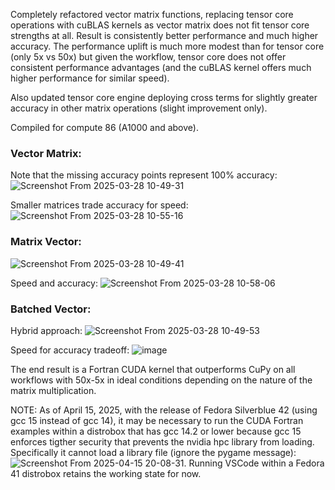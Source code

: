 Completely refactored vector matrix functions, replacing tensor core operations with cuBLAS kernels as vector matrix does not fit tensor core strengths at all. Result is consistently better performance and much higher accuracy. The performance uplift is much more modest than for tensor core (only 5x vs 50x) but given the workflow, tensor core does not offer consistent performance advantages (and the cuBLAS kernel offers much higher performance for similar speed).

Also updated tensor core engine deploying cross terms for slightly greater accuracy in other matrix operations (slight improvement only).

Compiled for compute 86 (A1000 and above).

### Vector Matrix:
Note that the missing accuracy points represent 100% accuracy:
![Screenshot From 2025-03-28 10-49-31](https://github.com/user-attachments/assets/27e1d1f6-6f2d-4700-9124-5873e807948a)

Smaller matrices trade accuracy for speed:
![Screenshot From 2025-03-28 10-55-16](https://github.com/user-attachments/assets/03708893-5adb-4af5-9d2d-46a528c6a336)

### Matrix Vector:
![Screenshot From 2025-03-28 10-49-41](https://github.com/user-attachments/assets/626ba151-7884-4766-a279-8afde62a11d4)

Speed and accuracy:
![Screenshot From 2025-03-28 10-58-06](https://github.com/user-attachments/assets/86aa258e-2132-4011-9819-f4da0a45b0c9)

### Batched Vector:
Hybrid approach:
![Screenshot From 2025-03-28 10-49-53](https://github.com/user-attachments/assets/4f62800e-36f5-4eef-8716-0ffc63c9917c)

Speed for accuracy tradeoff:
![image](https://github.com/user-attachments/assets/f378703c-bccf-4188-bf9e-4102ff02cc57)

The end result is a Fortran CUDA kernel that outperforms CuPy on all workflows with 50x-5x in ideal conditions depending on the nature of the matrix multiplication.

NOTE: As of April 15, 2025, with the release of Fedora Silverblue 42 (using gcc 15 instead of gcc 14), it may be necessary to run the CUDA Fortran examples within a distrobox that has gcc 14.2 or lower because gcc 15 enforces tigther security that prevents the nvidia hpc library from loading. Specifically it cannot load a library file (ignore the pygame message): ![Screenshot From 2025-04-15 20-08-31](https://github.com/user-attachments/assets/7ccc0c08-ffb4-497e-9ad6-ff5c3994ed0f). Running VSCode within a Fedora 41 distrobox retains the working state for now.

